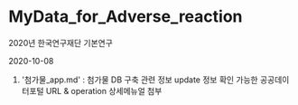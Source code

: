 # MyData_for_Adverse_reaction
2020년 한국연구재단 기본연구 

2020-10-08
1) '첨가물_app.md' : 첨가물 DB 구축 관련 정보 update 정보 확인 가능한 공공데이터포털 URL & operation 상세메뉴얼 첨부

